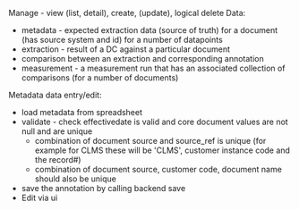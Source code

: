 Manage - view (list, detail), create, (update), logical delete
Data: 
  - metadata - expected extraction data (source of truth) for a document (has source system and id) for a number of datapoints
  - extraction - result of a DC against a particular document 
  - comparison between an extraction and corresponding annotation
  - measurement - a measurement run that has an associated collection of comparisons (for a number of documents)  
  
Metadata data entry/edit:
  - load metadata from spreadsheet
  - validate - check effectivedate is valid and core document values are not null and are unique 
      - combination of document source and source_ref is unique (for example for CLMS these will be 'CLMS', customer instance code and the record#)
      - combination of document source, customer code, document name should also be unique
  - save the annotation by calling backend save
  - Edit via ui
  
  
